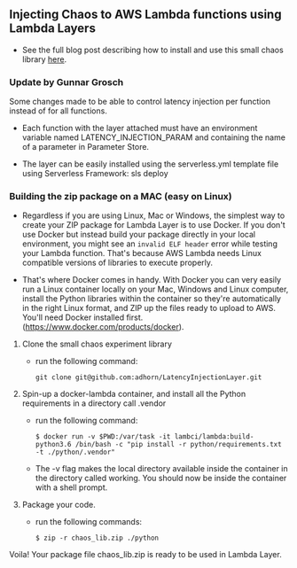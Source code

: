
## Injecting Chaos to AWS Lambda functions using Lambda Layers

* See the full blog post describing how to install and use this small chaos library [here](https://medium.com/@adhorn/injecting-chaos-to-aws-lambda-functions-using-lambda-layers-2963f996e0ba).

### Update by Gunnar Grosch
Some changes made to be able to control latency injection per function instead of for all functions.

* Each function with the layer attached must have an environment variable named LATENCY_INJECTION_PARAM and containing the name of a parameter in Parameter Store.

* The layer can be easily installed using the serverless.yml template file using Serverless Framework: sls deploy

### Building the zip package on a MAC (easy on Linux)
* Regardless if you are using Linux, Mac or Windows, the simplest way to create your ZIP package for Lambda Layer is to use Docker. If you don't use Docker but instead build your package directly in your local environment, you might see an ```invalid ELF header``` error while testing your Lambda function. That's because AWS Lambda needs Linux compatible versions of libraries to execute properly.

* That's where Docker comes in handy. With Docker you can very easily run a Linux container locally on your Mac, Windows and Linux computer, install the Python libraries within the container so they're automatically in the right Linux format, and ZIP up the files ready to upload to AWS. You'll need Docker installed first. (https://www.docker.com/products/docker).

1. Clone the small chaos experiment library
    * run the following command:

        ```
        git clone git@github.com:adhorn/LatencyInjectionLayer.git
        ```

2. Spin-up a docker-lambda container, and install all the Python requirements in a directory call .vendor
    * run the following command:

        ```
        $ docker run -v $PWD:/var/task -it lambci/lambda:build-python3.6 /bin/bash -c "pip install -r python/requirements.txt -t ./python/.vendor"
        ```
    
    * The -v flag makes the local directory available inside the container in the directory called working. You should now be inside the container with a shell prompt.


3. Package your code.
    * run the following commands:
        ```
        $ zip -r chaos_lib.zip ./python
        ```

Voila! Your package file chaos_lib.zip is ready to be used in Lambda Layer.
